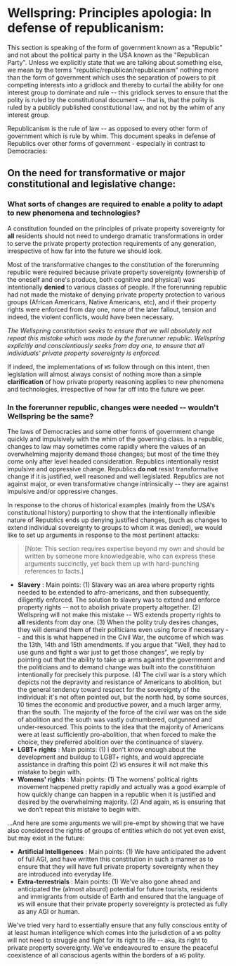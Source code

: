 # Wellspring: Principles apologia: In defense of republicanism:

This section is speaking of the form of government known as a "Republic" and not about the political party in the USA known as the "Republican Party". Unless we explicitly state that we are talking about something else, we mean by the terms "republic/republican/republicanism" nothing more than the form of government which uses the separation of powers to pit competing interests into a gridlock and thereby to curtail the ability for one interest group to dominate and rule -- this gridlock serves to ensure that the polity is ruled by the constitutional document -- that is, that the polity is ruled by a publicly published constitutional law, and not by the whim of any interest group.

Republicanism is the rule of law -- as opposed to every other form of government which is rule by whim. This document speaks in defense of Republics over other forms of government - especially in contrast to Democracies:

## On the need for transformative or major constitutional and legislative change:

### What sorts of changes are required to enable a polity to adapt to new phenomena and technologies?

A constitution founded on the principles of private property sovereignty for **all** residents should not need to undergo dramatic transformations in order to serve the private property protection requirements of any generation, irrespective of how far into the future we should look.

Most of the transformative changes to the constitution of the forerunning republic were required because private property sovereignty (ownership of the oneself and one's produce, both cognitive and physical) was intentionally **denied** to various classes of people. If the forerunning republic had not made the mistake of denying private property protection to various groups (African Americans, Native Americans, etc), and if their property rights were enforced from day one, none of the later fallout, tension and indeed, the violent conflicts, would have been necessary.

*The Wellspring constitution seeks to ensure that we will absolutely not repeat this mistake which was made by the forerunner republic. Wellspring explicitly and conscientiously seeks from day one, to ensure that all individuals' private property sovereignty is enforced.*

If indeed, the implementations of `WS` follow through on this intent, then legislation will almost always consist of nothing more than a simple **clarification** of how private property reasoning applies to new phenomena and technologies, irrespective of how far off into the future we peer.

### In the forerunner republic, changes were needed -- wouldn't Wellspring be the same?

The laws of Democracies and some other forms of government change quickly and impulsively with the whim of the governing class. In a republic, changes to law may sometimes come rapidly where the values of an overwhelming majority demand those changes; but most of the time they come only after level headed consideration. Republics intentionally resist impulsive and oppressive change. Republics **do not** resist transformative change if it is justified, well reasoned and well legislated. Republics are not against major, or even transformative change intrinsically -- they are against impulsive and/or oppressive changes.

In response to the chorus of historical examples (mainly from the USA's constitutional history) purporting to show that the intentionally inflexible nature of Republics ends up denying justified changes, (such as changes to extend individual sovereignty to groups to whom it was denied), we would like to set up arguments in response to the most pertinent attacks:

> [Note: This section requires expertise beyond my own and should be written by someone more knowledgeable, who can express these arguments succinctly, yet back them up with hard-punching references to facts.]

- **Slavery**
: Main points: (1) Slavery was an area where property rights needed to be extended to afro-americans, and then subsequently, diligently enforced. The solution to slavery was to extend and enforce property rights -- not to abolish private property altogether. (2) Wellspring will not make this mistake -- WS extends property rights to **all** residents from day one. (3) When the polity truly desires changes, they will demand them of their politicians even using force if necessary -- and this is what happened in the Civil War, the outcome of which was the 13th, 14th and 15th amendments. If you argue that "Well, they had to use guns and fight a war just to get those changes", we reply by pointing out that the ability to take up arms against the government and the politicians and to demand change was built into the constitituion intentionally for precisely this purpose. (4) The civil war is a story which depicts not the depravity and resistance of Americans to abolition, but the general tendency toward respect for the sovereignty of the individual: it's not often pointed out, but the north had, by some sources, 10 times the economic and productive power, and a much larger army, than the south. The majority of the force of the civil war was on the side of abolition and the south was vastly outnumbered, outgunned and under-resourced. This points to the idea that the majority of Americans were at least sufficiently pro-abolition, that when forced to make the choice, they preferred abolition over the continuance of slavery.
- **LGBT+ rights**
: Main points: (1) I don't know enough about the development and buildup to LGBT+ rights, and would appreciate assistance in drafting this point (2) `WS` ensures it will not make this mistake to begin with.
- **Womens' rights**
: Main points: (1) The womens' political rights movement happened pretty rapidly and actually was a good example of how quickly change can happen in a republic when it is justified and desired by the overwhelming majority. (2) And again, `WS` is ensuring that we don't repeat this mistake to begin with.

...And here are some arguments we will pre-empt by showing that we have also considered the rights of groups of entities which do not yet even exist, but may exist in the future:
- **Artificial Intelligences**
: Main points: (1) We have anticipated the advent of full AGI, and have written this constitution in such a manner as to ensure that they will have full private property sovereignty when they are introduced into everyday life.
- **Extra-terrestrials**
: Main points: (1) We've also gone ahead and anticipated the (almost absurd) potential for future tourists, residents and immigrants from outside of Earth and ensured that the language of `WS` will ensure that their private property sovereignty is protected as fully as any AGI or human.

We've tried very hard to essentially ensure that any fully conscious entity of at least human intelligence which comes into the jurisdiction of a `WS` polity will not need to struggle and fight for its right to life -- aka, its right to private property sovereignty. We've endeavoured to ensure the peaceful coexistence of all conscious agents within the borders of a `WS` polity.
